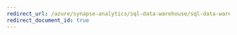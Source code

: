 ```yaml
---
redirect_url: /azure/synapse-analytics/sql-data-warehouse/sql-data-warehouse-develop-loops
redirect_document_id: true
---
```




